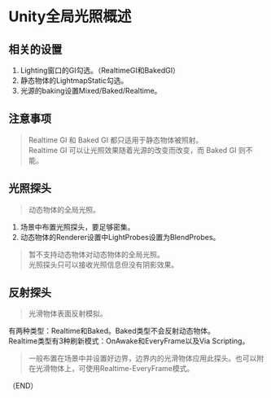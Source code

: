 # Unity全局光照概述    

## 相关的设置    

1. Lighting窗口的GI勾选。（RealtimeGI和BakedGI）    
2. 静态物体的LightmapStatic勾选。    
3. 光源的baking设置Mixed/Baked/Realtime。    


## 注意事项    

> Realtime GI 和 Baked GI 都只适用于静态物体被照射。    
> Realtime GI 可以让光照效果随着光源的改变而改变，而 Baked GI 则不能。    

## 光照探头    

> 动态物体的全局光照。    

1. 场景中布置光照探头，要足够密集。  
2. 动态物体的Renderer设置中LightProbes设置为BlendProbes。    

> 暂不支持动态物体对动态物体的全局光照。  
> 光照探头只可以接收光照信息但没有阴影效果。    

## 反射探头    

> 光滑物体表面反射模拟。    

有两种类型：Realtime和Baked。Baked类型不会反射动态物体。    
Realtime类型有3种刷新模式：OnAwake和EveryFrame以及Via Scripting。    

> 一般布置在场景中并设置好边界，边界内的光滑物体应用此探头。也可以附在光滑物体上，可使用Realtime-EveryFrame模式。      



（END）    